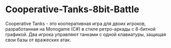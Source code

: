 # Cooperative-Tanks-8bit-Battle
Cooperative Tanks - это кооперативная игра для двоих игроков, разработанная на Monogame (C#) в стиле ретро-аркады с 8-битной графикой. Два игрока управляют танками с одной клавиатуры, защищая свои базы от вражеских атак.
